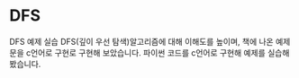 # DFS
DFS 예제 실습
DFS(깊이 우선 탐색)알고리즘에 대해 이해도를 높이며, 책에 나온 예제문을 c언어로 구현로 구현해 보았습니다.
파이썬 코드를 c언어로 구현해 예제를 실습해봤습니다.
